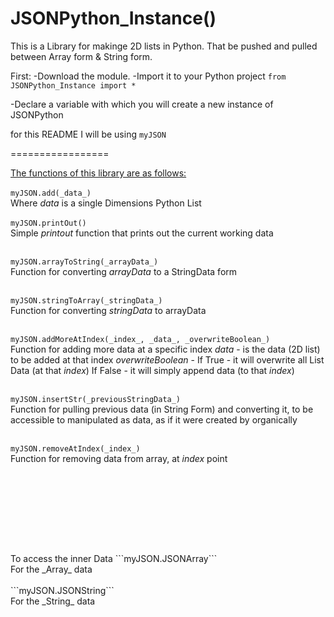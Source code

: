 # JSONPython_Instance()

This is a Library for makinge 2D lists in Python. That be pushed and pulled between Array form & String form.

First:
-Download the module.
-Import it to your Python project
```from JSONPython_Instance import *```

-Declare a variable with which you will create a new instance of JSONPython

for this README I will be using ```myJSON```

=================

<u>The functions of this library are as follows:</u>
<br><br>
```myJSON.add(_data_)```
<br>
Where _data_ is a single Dimensions Python List
<br><br>
```myJSON.printOut()```
<br>
Simple _printout_ function that prints out the current working data
<br><br>

```myJSON.arrayToString(_arrayData_)``` 
<br>
Function for converting _arrayData_ to a StringData form
<br><br>

```myJSON.stringToArray(_stringData_)```
<br>
Function for converting _stringData_ to arrayData
<br><br>

```myJSON.addMoreAtIndex(_index_, _data_, _overwriteBoolean_)```
<br>
Function for adding more data at a specific index
_data_ - is the data (2D list) to be added at that index
_overwriteBoolean_ - If True - it will overwrite all List Data (at that _index_)
If False - it will simply append data (to that _index_)
<br><br>

```myJSON.insertStr(_previousStringData_)```
<br>
Function for pulling previous data (in String Form) and 
converting it, to be accessible to manipulated as data, 
as if it were created by organically
<br><br>

```myJSON.removeAtIndex(_index_)```
<br>
Function for removing data from array, at 
_index_ point

<br><br>
=================
<br>
To access the inner Data
```myJSON.JSONArray```
<br>
For the _Array_ data
<br><br>
```myJSON.JSONString```
<br>
For the _String_ data

<br><br><br>



